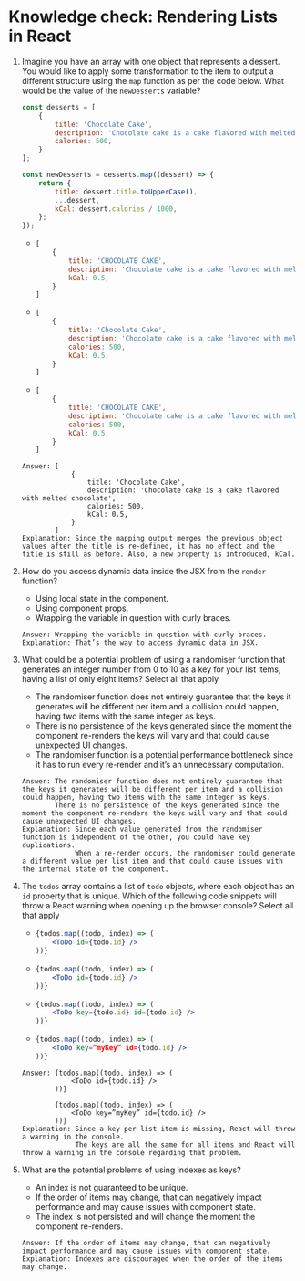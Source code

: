# Knowledge check: Rendering Lists in React

1. Imagine you have an array with one object that represents a dessert. You would like to apply some transformation to the item to output a different structure using the `map` function as per the code below. What would be the value of the `newDesserts` variable?
    ```jsx
    const desserts = [
        {
            title: 'Chocolate Cake',
            description: 'Chocolate cake is a cake flavored with melted chocolate',
            calories: 500,
        }
    ];

    const newDesserts = desserts.map((dessert) => {
        return {
            title: dessert.title.toUpperCase(),
            ...dessert,
            kCal: dessert.calories / 1000,
        };
    });
    ```
    -   ```jsx
        [
            {
                title: 'CHOCOLATE CAKE',
                description: 'Chocolate cake is a cake flavored with melted chocolate',
                kCal: 0.5,
            }
        ] 
        ```
    -   ```jsx
        [
            {
                title: 'Chocolate Cake',
                description: 'Chocolate cake is a cake flavored with melted chocolate',
                calories: 500,
                kCal: 0.5,
            }
        ]
        ```
    -   ```jsx
        [
            {
                title: 'CHOCOLATE CAKE',
                description: 'Chocolate cake is a cake flavored with melted chocolate',
                calories: 500,
                kCal: 0.5,
            }
        ]
        ```
    ```
    Answer: [
                {
                    title: 'Chocolate Cake',
                    description: 'Chocolate cake is a cake flavored with melted chocolate',
                    calories: 500,
                    kCal: 0.5,
                }
            ]
    Explanation: Since the mapping output merges the previous object values after the title is re-defined, it has no effect and the title is still as before. Also, a new property is introduced, kCal.
    ```

2. How do you access dynamic data inside the JSX from the `render` function?
    - Using local state in the component. 
    - Using component props. 
    - Wrapping the variable in question with curly braces. 
    ```
    Answer: Wrapping the variable in question with curly braces. 
    Explanation: That’s the way to access dynamic data in JSX.
    ```

3. What could be a potential problem of using a randomiser function that generates an integer number from 0 to 10 as a key for your list items, having a list of only eight items? Select all that apply
    - The randomiser function does not entirely guarantee that the keys it generates will be different per item and a collision could happen, having two items with the same integer as keys.
    - There is no persistence of the keys generated since the moment the component re-renders the keys will vary and that could cause unexpected UI changes. 
    - The randomiser function is a potential performance bottleneck since it has to run every re-render and it’s an unnecessary computation. 
    ```
    Answer: The randomiser function does not entirely guarantee that the keys it generates will be different per item and a collision could happen, having two items with the same integer as keys.
            There is no persistence of the keys generated since the moment the component re-renders the keys will vary and that could cause unexpected UI changes. 
    Explanation: Since each value generated from the randomiser function is independent of the other, you could have key duplications.
                 When a re-render occurs, the randomiser could generate a different value per list item and that could cause issues with the internal state of the component.
    ```

4. The `todos` array contains a list of `todo` objects, where each object has an `id` property that is unique. Which of the following code snippets will throw a React warning when opening up the browser console? Select all that apply
    -   ```jsx
        {todos.map((todo, index) => (
            <ToDo id={todo.id} />
        ))}
        ```
    -   ```jsx
        {todos.map((todo, index) => (
            <ToDo id={todo.id} />
        ))}
        ```
    -   ```jsx
        {todos.map((todo, index) => (
            <ToDo key={todo.id} id={todo.id} />
        ))}
        ```
    -   ```jsx
        {todos.map((todo, index) => (
            <ToDo key=”myKey” id={todo.id} />
        ))}
        ```
    ```
    Answer: {todos.map((todo, index) => (
                <ToDo id={todo.id} />
            ))}

            {todos.map((todo, index) => (
                <ToDo key=”myKey” id={todo.id} />
            ))}
    Explanation: Since a key per list item is missing, React will throw a warning in the console.
                 The keys are all the same for all items and React will throw a warning in the console regarding that problem.
    ```

5. What are the potential problems of using indexes as keys?
    - An index is not guaranteed to be unique. 
    - If the order of items may change, that can negatively impact performance and may cause issues with component state. 
    - The index is not persisted and will change the moment the component re-renders. 
    ```
    Answer: If the order of items may change, that can negatively impact performance and may cause issues with component state. 
    Explanation: Indexes are discouraged when the order of the items may change.
    ```
